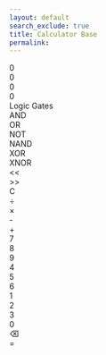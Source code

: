 ```yaml
---
layout: default
search_exclude: true
title: Calculator Base
permalink: 
---
```


<link rel="stylesheet" href="CalculatorStyle.css">

<div class="mouse-follower"></div>
<div class="calculator-container">
    <div class="calculator-outputs">
      <div class="calculator-output" id="binary">0</div>
      <div class="calculator-output" id="octal">0</div>
      <div class="calculator-output" id="output">0</div>
      <div class="calculator-output" id="hexadecimal">0</div>
    </div>
    <div class="calculator-switch">Logic Gates</div>
    <div class="calculator-gates">
      <div class="calculator-gate" id="AND">AND</div>
      <div class="calculator-gate" id="OR">OR</div>
      <div class="calculator-gate" id="NOT">NOT</div>
      <div class="calculator-gate" id="NAND">NAND</div>
      <div class="calculator-gate" id="XOR">XOR</div>
      <div class="calculator-gate" id="XNOR">XNOR</div>
    </div>
    <div class="calculator-bit-shifts">
      <div class="calculator-bit-shift" id="left"><<</div>
      <div class="calculator-bit-shift" id="right">>></div>
    </div>
    <div class="calculator-clear">C</div>
    <div class="calculator-operations">
      <div class="calculator-operation" id="division">÷</div>
      <div class="calculator-operation" id="multiplication">×</div>
      <div class="calculator-operation" id="subtraction">-</div>
      <div class="calculator-operation" id="addition">+</div>
    </div>
    <div class="calculator-numbers">
      <div class="calculator-number">7</div>
      <div class="calculator-number">8</div>
      <div class="calculator-number">9</div>
      <div class="calculator-number">4</div>
      <div class="calculator-number">5</div>
      <div class="calculator-number">6</div>
      <div class="calculator-number">1</div>
      <div class="calculator-number">2</div>
      <div class="calculator-number">3</div>
      <div class="calculator-number">0</div>
    </div>
    <div class="calculator-backspace">⌫</div>
    <div class="calculator-equals">=</div>
</div>

<script>
  var firstNumber = null;
  var operator = null;
  var nextReady = true;

  const output = document.getElementById("output");
  const binaryOutput = document.getElementById("binary");
  const hexadecimalOutput = document.getElementById("hexadecimal");
  const octalOutput = document.getElementById("octal");

  const numbers = document.querySelectorAll(".calculator-number");
  const operations = document.querySelectorAll(".calculator-operation");
  const clear = document.querySelectorAll(".calculator-clear");
  const equals = document.querySelector(".calculator-equals");
  const backspace = document.querySelector(".calculator-backspace");

  const toggleSwitch = document.querySelector(".calculator-switch");
  const gates = document.querySelectorAll(".calculator-gate");

  const bitSwitch = document.querySelectorAll(".calculator-bit-shift");
  
  var ANDgate = document.getElementById("AND");
  var ORgate = document.getElementById("OR");
  var NOTgate = document.getElementById("NOT");
  var NANDgate = document.getElementById("NAND");
  var XORgate = document.getElementById("XOR");
  var XNORgate = document.getElementById("XNOR");

  numbers.forEach(button => {
    button.addEventListener("click", function() {
      if (nextReady == true) {
          output.innerHTML = button.textContent;
          binaryOutput.innerHTML = parseInt(output.innerHTML).toString(2);
          hexadecimalOutput.innerHTML = parseInt(output.innerHTML).toString(16);
          octalOutput.innerHTML = parseInt(output.innerHTML).toString(8);
          if (button.textContent != "0") {
              nextReady = false;
          }
      } else {
          output.innerHTML = output.innerHTML + button.textContent;
          binaryOutput.innerHTML = parseInt(output.innerHTML).toString(2);
          hexadecimalOutput.innerHTML = parseInt(output.innerHTML).toString(16);
          octalOutput.innerHTML = parseInt(output.innerHTML).toString(8);
      }
    });
  });

  operations.forEach(button => {
    button.addEventListener("click", function() {
      firstNumber = parseInt(output.innerHTML);
      nextReady = true;
      operator = button.textContent;
    });
  });
  
  function calculate (first, second) {
    let result = 0;
    switch (operator) {
      case "+":
        result = first + second;
        break;
      case "-":
        result = (result = first - second) < 0 ? 0 : result;
        break;
      case "×":
        result = first * second;
        break;
      case "÷":
        result = first / second;
        break;
      case "AND":
        result = first & second;
        break;
      case "OR":
        result = first | second;
        break;
      case "NAND":
        result = notGate(first & second);
        break;
      case "NOR":
        result = notGate(first | second);
        break;
      case "XOR":
        result = first ^ second;
        break;
      case "XNOR":
        result = notGate(first ^ second);
        break;
      case ">>":
        result = first >> second;
        break;
      case "<<":
        result = first << second;
        break;
      default: 
        break;
    }
    return Math.floor(result);
  }
  toggleSwitch.addEventListener("click", function() {
    if(toggleSwitch.textContent == "Hexadecimal") {
      toggleSwitch.textContent = "Logic Gates";
      ANDgate.textContent = "AND";
      ORgate.textContent = "OR";
      NOTgate.textContent = "NOT";
      NANDgate.textContent = "NAND";
      XORgate.textContent = "XOR";
      XNORgate.textContent = "XNOR";
    } else {
      toggleSwitch.textContent = "Hexadecimal";
      ANDgate.textContent = "A";
      ORgate.textContent = "B";
      NOTgate.textContent = "C";
      NANDgate.textContent = "D";
      XORgate.textContent = "E";
      XNORgate.textContent = "F";
    }
  });

  gates.forEach(button => {
    button.addEventListener("click", function() {
      if (button.textContent == "NOT") {
        output.innerHTML = notGate(parseInt(output.innerHTML))
        binaryOutput.innerHTML = parseInt(output.innerHTML).toString(2);
        hexadecimalOutput.innerHTML = parseInt(output.innerHTML).toString(16);
        octalOutput.innerHTML = parseInt(output.innerHTML).toString(8);
        nextReady = true;
        operator = null;
        firstNumber = null;
        return;
      }
      firstNumber = parseInt(output.innerHTML);
      nextReady = true;
      operator = button.textContent;
    });
  });

  bitSwitch.forEach(button => {
    button.addEventListener("click", function() {
      firstNumber = parseInt(output.innerHTML);
      nextReady = true;
      operator = button.textContent;     
    });
  });

  function notGate (num) {
    num = num.toString(2);
    var result = "";
    for (let i = 0; i < num.length; i++) {
      if (num[i] == "0") {
        result += "1";
      } else {
        result += "0";
      }
    }
    return parseInt(result, 2);
  }

  operations.forEach(button => {
    button.addEventListener("click", function() {
      firstNumber = parseInt(output.innerHTML);
      nextReady = true;
      operator = button.textContent;
    });
  });

  equals.addEventListener("click", function() {
    if (firstNumber){
      firstNumber = calculate(firstNumber, parseInt(output.innerHTML));
      output.innerHTML = firstNumber.toString();
      binaryOutput.innerHTML = parseInt(output.innerHTML).toString(2);
      hexadecimalOutput.innerHTML = parseInt(output.innerHTML).toString(16);
      octalOutput.innerHTML = parseInt(output.innerHTML).toString(8);
      nextReady = true;
      operator = null;
      firstNumber = null;
      return;
    }
  });

  clear.forEach(button => {
    button.addEventListener("click", function() {
      firstNumber = null;
      output.innerHTML = "0";
      binaryOutput.innerHTML = "0";
      hexadecimalOutput.innerHTML = "0";
      octalOutput.innerHTML = "0";
      nextReady = true;
    });
  });

  backspace.addEventListener("click", function() {
    if (output.innerHTML.length > 1) {
      output.innerHTML = output.innerHTML.slice(0, -1);
      binaryOutput.innerHTML = parseInt(output.innerHTML).toString(2);
      hexadecimalOutput.innerHTML = parseInt(output.innerHTML).toString(16);
      octalOutput.innerHTML = parseInt(output.innerHTML).toString(8);
    } else {
      output.innerHTML = "0";
      binaryOutput.innerHTML = "0";
      hexadecimalOutput.innerHTML = "0";
      octalOutput.innerHTML = "0";
      nextReady = true;
    }
  });
</script>
